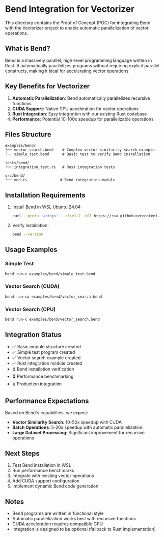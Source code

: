 # Bend Integration for Vectorizer

This directory contains the Proof of Concept (POC) for integrating Bend with the Vectorizer project to enable automatic parallelization of vector operations.

## What is Bend?

Bend is a massively parallel, high-level programming language written in Rust. It automatically parallelizes programs without requiring explicit parallel constructs, making it ideal for accelerating vector operations.

## Key Benefits for Vectorizer

1. **Automatic Parallelization**: Bend automatically parallelizes recursive functions
2. **CUDA Support**: Native GPU acceleration for vector operations
3. **Rust Integration**: Easy integration with our existing Rust codebase
4. **Performance**: Potential 10-100x speedup for parallelizable operations

## Files Structure

```
examples/bend/
├── vector_search.bend    # Complex vector similarity search example
└── simple_test.bend      # Basic test to verify Bend installation

tests/bend/
└── integration_test.rs   # Rust integration tests

src/bend/
└── mod.rs               # Bend integration module
```

## Installation Requirements

1. Install Bend in WSL Ubuntu 24.04:
   ```bash
   curl --proto '=https' --tlsv1.2 -sSf https://raw.githubusercontent.com/HigherOrderCO/Bend/main/install.sh | bash
   ```

2. Verify installation:
   ```bash
   bend --version
   ```

## Usage Examples

### Simple Test
```bash
bend run-c examples/bend/simple_test.bend
```

### Vector Search (CUDA)
```bash
bend run-cu examples/bend/vector_search.bend
```

### Vector Search (CPU)
```bash
bend run-c examples/bend/vector_search.bend
```

## Integration Status

- ✅ Basic module structure created
- ✅ Simple test program created
- ✅ Vector search example created
- ✅ Rust integration module created
- ⏳ Bend installation verification
- ⏳ Performance benchmarking
- ⏳ Production integration

## Performance Expectations

Based on Bend's capabilities, we expect:

- **Vector Similarity Search**: 10-50x speedup with CUDA
- **Batch Operations**: 5-20x speedup with automatic parallelization
- **Large Dataset Processing**: Significant improvement for recursive operations

## Next Steps

1. Test Bend installation in WSL
2. Run performance benchmarks
3. Integrate with existing vector operations
4. Add CUDA support configuration
5. Implement dynamic Bend code generation

## Notes

- Bend programs are written in functional style
- Automatic parallelization works best with recursive functions
- CUDA acceleration requires compatible GPU
- Integration is designed to be optional (fallback to Rust implementation)

